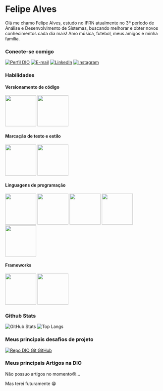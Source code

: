 # Felipe Alves

Olá me chamo Felipe Alves, estudo no IFRN atualmente no 3º período de Análise e Desenvolvimento de Sistemas, buscando melhorar e obter novos conhecimentos cada dia mais! Amo música, futebol, meus amigos e minha família.

### Conecte-se comigo

[![Perfil DIO](https://img.shields.io/badge/-Meu%20Perfil%20na%20DIO-30A3DC?style=for-the-badge)](https://web.dio.me/users/favasconcelos09/)
[![E-mail](https://img.shields.io/badge/-Gmail-000?style=for-the-badge&logo=gmail)](mailto:favasconcelos09@gmail.com)
[![LinkedIn](https://img.shields.io/badge/-LinkedIn-000?style=for-the-badge&logo=linkedin)](https://www.linkedin.com/in/felipe-alves-9b231125b//)
[![Instagram](https://img.shields.io/badge/-Instagram-000?style=for-the-badge&logo=instagram)](https://www.instagram.com/lipealves14_/)


### Habilidades

#### Versionamento de código

<div>
  <a href="https://git-scm.com/doc"><img src="https://cdn.jsdelivr.net/gh/devicons/devicon@latest/icons/git/git-original-wordmark.svg" width="100px"></a>
  <a href="https://docs.github.com/"><img src="https://cdn.jsdelivr.net/gh/devicons/devicon@latest/icons/github/github-original-wordmark.svg" width="100px"></a>
</div>

#### Marcação de texto e estilo

<div>
  <img src="https://cdn.jsdelivr.net/gh/devicons/devicon@latest/icons/html5/html5-original-wordmark.svg" width="100px">
  <img src="https://cdn.jsdelivr.net/gh/devicons/devicon@latest/icons/css3/css3-original-wordmark.svg" width="100px">
</div>

#### Linguagens de programação

<div>
  <img src="https://cdn.jsdelivr.net/gh/devicons/devicon@latest/icons/javascript/javascript-original.svg" width="100px">
  <img src="https://cdn.jsdelivr.net/gh/devicons/devicon@latest/icons/java/java-original-wordmark.svg" width="100px">
  <img src="https://cdn.jsdelivr.net/gh/devicons/devicon@latest/icons/cplusplus/cplusplus-original.svg" width="100px">
  <img src="https://cdn.jsdelivr.net/gh/devicons/devicon@latest/icons/csharp/csharp-original.svg" width="100px">
  <img src="https://cdn.jsdelivr.net/gh/devicons/devicon@latest/icons/python/python-original-wordmark.svg" width="100px">
</div>

#### Frameworks

<div>
  <img src="https://cdn.jsdelivr.net/gh/devicons/devicon@latest/icons/django/django-plain-wordmark.svg" width="100px">
  <img src="https://cdn.jsdelivr.net/gh/devicons/devicon@latest/icons/spring/spring-original-wordmark.svg" width="100px">
</div>

### Github Stats

![GitHub Stats](https://github-readme-stats.vercel.app/api?username=Lipeeeeeee&theme=transparent&bg_color=000&border_color=30A3DC&show_icons=true&icon_color=30A3DC&title_color=00477D&text_color=49B0FF)
![Top Langs](https://github-readme-stats-git-masterrstaa-rickstaa.vercel.app/api/top-langs/?username=Lipeeeeeee&layout=compact&bg_color=000&border_color=30A3DC&title_color=00477D&text_color=49B0FF)

### Meus principais desafios de projeto

[![Repo DIO Git GitHub](https://github-readme-stats.vercel.app/api/pin/?username=Lipeeeeeee&repo=dio-lab-open-source&bg_color=000&border_color=30A3DC&show_icons=true&icon_color=30A3DC&title_color=00477D&text_color=49B0FF)](https://github.com/Lipeeeeeee/dio-lab-open-source)

### Meus principais Artigos na DIO

Não possuo artigos no momento😢...

Mas terei futuramente 😁
